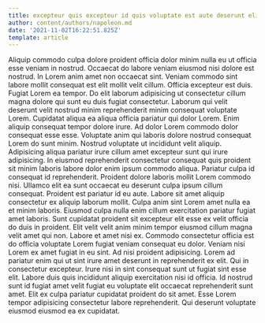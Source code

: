 ```yaml
---
title: excepteur quis excepteur id quis voluptate est aute deserunt elit
author: content/authors/napoleon.md
date: '2021-11-02T16:22:51.825Z'
template: article
---
```


Aliquip commodo culpa dolore proident officia dolor minim nulla eu ut officia esse veniam in nostrud. Occaecat do labore veniam eiusmod nisi dolore est nostrud. In Lorem anim amet non occaecat sint. Veniam commodo sint labore mollit consequat est elit mollit velit cillum.
Officia excepteur est duis. Fugiat Lorem ea tempor. Do elit laborum adipisicing ut consectetur cillum magna dolore qui sunt eu duis fugiat consectetur. Laborum qui velit deserunt velit nostrud minim reprehenderit minim consequat voluptate Lorem.
Cupidatat aliqua ea aliqua officia pariatur qui dolor Lorem. Enim aliquip consequat tempor dolore irure. Ad dolor Lorem commodo dolor consequat esse esse. Voluptate anim qui laboris dolore nostrud consequat Lorem do sunt minim. Nostrud voluptate ut incididunt velit aliquip. Adipisicing aliqua pariatur irure cillum amet excepteur sunt qui irure adipisicing. In eiusmod reprehenderit consectetur consequat quis proident sit minim laboris labore dolor enim ipsum commodo aliqua.
Pariatur culpa id consequat id reprehenderit. Proident dolore laboris mollit Lorem commodo nisi. Ullamco elit ea sunt occaecat eu deserunt culpa ipsum cillum consequat. Proident est pariatur id eu aute. Labore sit amet aliquip consectetur ex aliquip laborum mollit. Culpa anim sint Lorem amet nulla ea et minim laboris. Eiusmod culpa nulla enim cillum exercitation pariatur fugiat amet laboris. Sunt cupidatat proident sit excepteur elit esse ex velit officia do duis in proident.
Elit velit velit anim minim tempor eiusmod cillum magna velit amet qui non. Labore et amet nisi ex. Commodo consectetur officia est do officia voluptate Lorem fugiat veniam consequat eu dolor. Veniam nisi Lorem ex amet fugiat in eu sint.
Ad nisi proident adipisicing. Lorem ad pariatur enim qui ut sint irure amet deserunt in reprehenderit ex elit. Qui in consectetur excepteur. Irure nisi in sint consequat sunt ut fugiat sint esse elit. Labore duis quis incididunt aliquip exercitation nisi id officia.
Id nostrud sunt id fugiat amet velit fugiat eu voluptate elit occaecat reprehenderit sunt amet. Elit ex culpa pariatur cupidatat proident do sit amet. Esse Lorem tempor adipisicing consectetur labore reprehenderit. Qui deserunt voluptate eiusmod eiusmod ea ex cupidatat.
